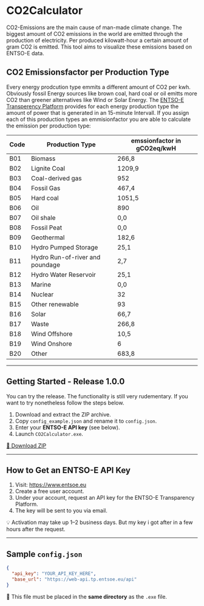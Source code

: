 
# CO2Calculator 
CO2-Emissions are the main cause of man-made climate change. The biggest amount of  CO2 emissions in the world are emitted through the production of electricity. Per produced kilowatt-hour a certain amount of gram CO2 is emitted. This tool aims to visualize these emissions based on ENTSO-E data.

## CO2 Emissionsfactor per Production Type
Every energy prodcution type emmits a different amount of CO2 per kwh. Obviously fossil Energy sources like brown coal, hard coal or oil emitts more CO2 than greener alternatives like Wind or Solar Energy. The [ENTSO-E Transperency Platform](https://transparency.entsoe.eu/) provides for each energy production type the amount of power that is generated in an 15-minute Intervall. If you assign each of this production types an emmisionfactor you are able to calculate the emission per production type:

| Code | Production Type                            | emssionfactor in gCO2eq/kwH |
|------|----------------------------------------|-------------|
| B01  | Biomass                                | 266,8       |
| B02  | Lignite Coal                           | 1209,9      |
| B03  | Coal-derived gas                       | 952         |
| B04  | Fossil Gas                             | 467,4       |
| B05  | Hard coal                              | 1051,5      |
| B06  | Oil                                    | 890         |
| B07  | Oil shale                              | 0,0         |
| B08  | Fossil Peat                            | 0,0         |
| B09  | Geothermal                             | 182,6       |
| B10  | Hydro Pumped Storage                   | 25,1        |
| B11  | Hydro Run-of-river and poundage       | 2,7         |
| B12  | Hydro Water Reservoir                  | 25,1        |
| B13  | Marine                                 | 0,0         |
| B14  | Nuclear                                | 32          |
| B15  | Other renewable                        | 93          |
| B16  | Solar                                  | 66,7        |
| B17  | Waste                                  | 266,8       |
| B18  | Wind Offshore                          | 10,5        |
| B19  | Wind Onshore                           | 6           |
| B20  | Other                                  | 683,8       |

---

## Getting Started - Release 1.0.0
You can try the release. The functionality is still very rudementary. If you want to try nonetheless follow the steps below.

1. Download and extract the ZIP archive.
2. Copy `config_example.json` and rename it to `config.json`.
3. Enter your **ENTSO-E API key** (see below).
4. Launch `CO2Calculator.exe`.

[🔽 Download ZIP](https://github.com/lucafeldk/CO2Calculator/releases/download/v1.0.0/CO2Calculator_v1.0.0_Windows.zip)

---

## How to Get an ENTSO-E API Key

1. Visit: https://www.entsoe.eu
2. Create a free user account.
3. Under your account, request an API key for the ENTSO-E Transparency Platform.
4. The key will be sent to you via email.

💡 Activation may take up 1–2 business days. But my key i got after in a few hours after the request.

---

## Sample `config.json`

```json
{
  "api_key": "YOUR_API_KEY_HERE",
  "base_url": "https://web-api.tp.entsoe.eu/api"
}
```

📁 This file must be placed in the **same directory** as the `.exe` file.
